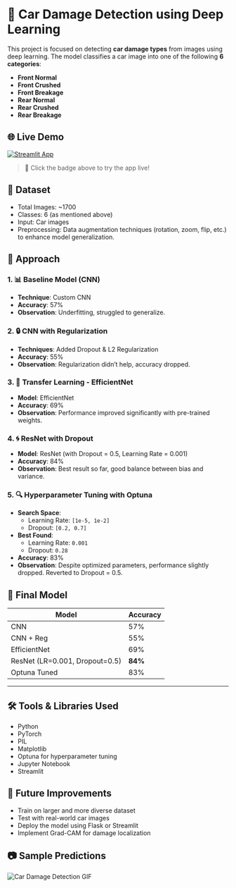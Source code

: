 # 🚗 Car Damage Detection using Deep Learning

This project is focused on detecting **car damage types** from images using deep learning. The model classifies a car image into one of the following **6 categories**:

- **Front Normal**
- **Front Crushed**
- **Front Breakage**
- **Rear Normal**
- **Rear Crushed**
- **Rear Breakage**



## 🌐 Live Demo

[![Streamlit App](https://img.shields.io/badge/Live_App-Streamlit-brightgreen?logo=streamlit)](https://rohesen-car-damage-detector.streamlit.app/)

> 🚀 Click the badge above to try the app live!




## 📁 Dataset

- Total Images: ~1700
- Classes: 6 (as mentioned above)
- Input: Car images
- Preprocessing: Data augmentation techniques (rotation, zoom, flip, etc.) to enhance model generalization.



## 🧠 Approach

### 1. 📊 Baseline Model (CNN)
- **Technique**: Custom CNN
- **Accuracy**: 57%
- **Observation**: Underfitting, struggled to generalize.

### 2. 🔒 CNN with Regularization
- **Techniques**: Added Dropout & L2 Regularization
- **Accuracy**: 55%
- **Observation**: Regularization didn’t help, accuracy dropped.

### 3. 🔁 Transfer Learning - EfficientNet
- **Model**: EfficientNet
- **Accuracy**: 69%
- **Observation**: Performance improved significantly with pre-trained weights.

### 4. 🌀 ResNet with Dropout
- **Model**: ResNet (with Dropout = 0.5, Learning Rate = 0.001)
- **Accuracy**: 84%
- **Observation**: Best result so far, good balance between bias and variance.

### 5. 🔍 Hyperparameter Tuning with Optuna
- **Search Space**:
  - Learning Rate: `[1e-5, 1e-2]`
  - Dropout: `[0.2, 0.7]`
- **Best Found**: 
  - Learning Rate: `0.001`
  - Dropout: `0.28`
- **Accuracy**: 83%
- **Observation**: Despite optimized parameters, performance slightly dropped. Reverted to Dropout = 0.5.



## 🧪 Final Model

| Model     | Accuracy |
|-----------|----------|
| CNN       | 57%      |
| CNN + Reg | 55%      |
| EfficientNet | 69%   |
| ResNet (LR=0.001, Dropout=0.5) | **84%** |
| Optuna Tuned | 83%   |

---

## 🛠️ Tools & Libraries Used

- Python
- PyTorch
- PIL
- Matplotlib
- Optuna for hyperparameter tuning
- Jupyter Notebook
- Streamlit



## 📌 Future Improvements

- Train on larger and more diverse dataset
- Test with real-world car images
- Deploy the model using Flask or Streamlit
- Implement Grad-CAM for damage localization



## 📷 Sample Predictions

![Car Damage Detection GIF](https://github.com/Rohesen/car-damage-detection-app/blob/main/project_video.gif)
